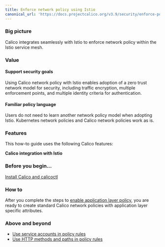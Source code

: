 ```yaml
---
title: Enforce network policy using Istio
canonical_url: 'https://docs.projectcalico.org/v3.9/security/enforce-policy-istio'
---
```


### Big picture

Calico integrates seamlessly with Istio to enforce network policy within the Istio service mesh.

### Value

#### Support security goals

Using Calico network policy with Istio enables adoption of a zero trust network model for security, including traffic encryption, multiple enforcement points, and multiple identity criteria for authentication.

#### Familiar policy language

Users do not need to learn another network policy model when adopting Istio. Kubernetes network policies and Calico network policies work as is.

### Features

This how-to guide uses the following Calico features:

**Calico integration with Istio**

### Before you begin...

[Install Calico and calicoctl]({{site.baseurl}}/{{page.version}}/getting-started/kubernetes/installation/calico)

### How to

After you complete the steps to [enable application layer policy]({{site.baseurl}}/{{page.version}}/getting-started/kubernetes/installation/app-layer-policy), you are ready to create standard Calico network policies with application layer specific attributes.

### Above and beyond

- [Use service accounts in policy rules]({{site.baseurl}}/{{page.version}}/security/service-accounts) 
- [Use HTTP methods and paths in policy rules]({{site.baseurl}}/{{page.version}}/security/http-methods)
